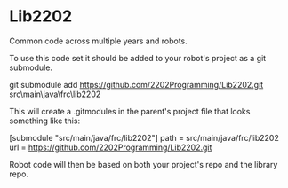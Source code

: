 # Lib2202
Common code across multiple years and robots.

To use this code set it should be added to your robot's project as a git
submodule.


 git submodule add https://github.com/2202Programming/Lib2202.git src\main\java\frc\lib2202


 This will create a .gitmodules in the parent's project file that looks something like this:

 [submodule "src/main/java/frc/lib2202"]
	path = src/main/java/frc/lib2202
	url = https://github.com/2202Programming/Lib2202.git


Robot code will then be based on both your project's repo and the library repo.

